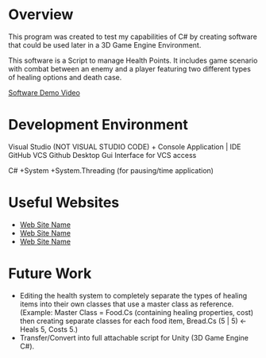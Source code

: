 ﻿# Overview

This program was created to test my capabilities of C# by creating software that could be used later in a 3D Game Engine Environment.

This software is a Script to manage Health Points. It includes game scenario with combat between an enemy and a player featuring two different types of healing options and death case.

[Software Demo Video](https://youtu.be/QdKFjhHyVS0)

# Development Environment

Visual Studio (NOT VISUAL STUDIO CODE) + Console Application | IDE
GitHub VCS
Github Desktop Gui Interface for VCS access

C#
+System
+System.Threading (for pausing/time application)
# Useful Websites

- [Web Site Name](https://www.w3schools.com/cs/index.php)
- [Web Site Name](http://ChatGpt.Com)
- [Web Site Name](https://learn.microsoft.com/en-us/dotnet/csharp/language-reference/operators/)

# Future Work

- Editing the health system to completely separate the types of healing items into their own classes that use a master class as reference. 
(Example: Master Class = Food.Cs (containing healing properties, cost) then creating separate classes for each food item, Bread.Cs (5 | 5) <- Heals 5, Costs 5.)
- Transfer/Convert into full attachable script for Unity (3D Game Engine C#).